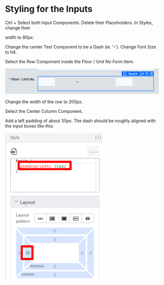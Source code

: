 # Styling for the Inputs



Ctrl + Select both Input Components. Delete their Placeholders. In Styles, change their

width to 80px.





Change the center Text Component to be a Dash (ie. ‘-’). Change Font Size to h4.





Select the Row Component inside the Floor / Unit No Form.Item.





![Image Description](./images/image_29.png)



Change the width of the row to 200px.





Select the Center Column Component.



Add a left padding of about 35px. The dash should be roughly aligned with the input boxes like this:





![Image Description](./images/image_30.png)











